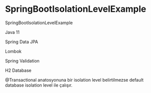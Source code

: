 # SpringBootIsolationLevelExample
SpringBootIsolationLevelExample

Java 11

Spring Data JPA

Lombok

Spring Validation

H2 Database

@Transactional anatosyonuna bir isolation level belirtilmezse default database isolation level ile çalışır.
